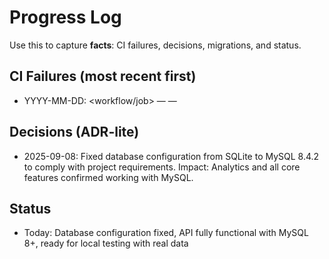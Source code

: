 # Progress Log

Use this to capture **facts**: CI failures, decisions, migrations, and status.

## CI Failures (most recent first)
- YYYY-MM-DD: <workflow/job> — <error summary> — <resolution>

## Decisions (ADR-lite)
- 2025-09-08: Fixed database configuration from SQLite to MySQL 8.4.2 to comply with project requirements. Impact: Analytics and all core features confirmed working with MySQL.

## Status
- Today: Database configuration fixed, API fully functional with MySQL 8+, ready for local testing with real data
